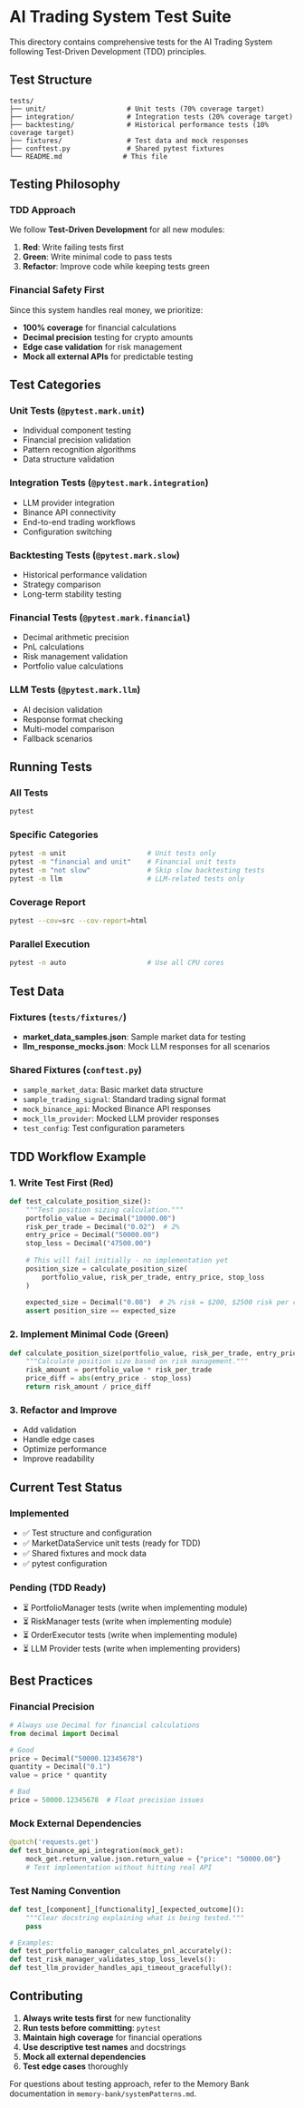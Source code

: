 # AI Trading System Test Suite

This directory contains comprehensive tests for the AI Trading System following Test-Driven Development (TDD) principles.

## Test Structure

```
tests/
├── unit/                    # Unit tests (70% coverage target)
├── integration/             # Integration tests (20% coverage target)
├── backtesting/             # Historical performance tests (10% coverage target)
├── fixtures/                # Test data and mock responses
├── conftest.py              # Shared pytest fixtures
└── README.md               # This file
```

## Testing Philosophy

### TDD Approach
We follow **Test-Driven Development** for all new modules:
1. **Red**: Write failing tests first
2. **Green**: Write minimal code to pass tests
3. **Refactor**: Improve code while keeping tests green

### Financial Safety First
Since this system handles real money, we prioritize:
- **100% coverage** for financial calculations
- **Decimal precision** testing for crypto amounts
- **Edge case validation** for risk management
- **Mock all external APIs** for predictable testing

## Test Categories

### Unit Tests (`@pytest.mark.unit`)
- Individual component testing
- Financial precision validation
- Pattern recognition algorithms
- Data structure validation

### Integration Tests (`@pytest.mark.integration`)
- LLM provider integration
- Binance API connectivity
- End-to-end trading workflows
- Configuration switching

### Backtesting Tests (`@pytest.mark.slow`)
- Historical performance validation
- Strategy comparison
- Long-term stability testing

### Financial Tests (`@pytest.mark.financial`)
- Decimal arithmetic precision
- PnL calculations
- Risk management validation
- Portfolio value calculations

### LLM Tests (`@pytest.mark.llm`)
- AI decision validation
- Response format checking
- Multi-model comparison
- Fallback scenarios

## Running Tests

### All Tests
```bash
pytest
```

### Specific Categories
```bash
pytest -m unit                    # Unit tests only
pytest -m "financial and unit"    # Financial unit tests
pytest -m "not slow"              # Skip slow backtesting tests
pytest -m llm                     # LLM-related tests only
```

### Coverage Report
```bash
pytest --cov=src --cov-report=html
```

### Parallel Execution
```bash
pytest -n auto                    # Use all CPU cores
```

## Test Data

### Fixtures (`tests/fixtures/`)
- **market_data_samples.json**: Sample market data for testing
- **llm_response_mocks.json**: Mock LLM responses for all scenarios

### Shared Fixtures (`conftest.py`)
- `sample_market_data`: Basic market data structure
- `sample_trading_signal`: Standard trading signal format
- `mock_binance_api`: Mocked Binance API responses
- `mock_llm_provider`: Mocked LLM provider responses
- `test_config`: Test configuration parameters

## TDD Workflow Example

### 1. Write Test First (Red)
```python
def test_calculate_position_size():
    """Test position sizing calculation."""
    portfolio_value = Decimal("10000.00")
    risk_per_trade = Decimal("0.02")  # 2%
    entry_price = Decimal("50000.00")
    stop_loss = Decimal("47500.00")
    
    # This will fail initially - no implementation yet
    position_size = calculate_position_size(
        portfolio_value, risk_per_trade, entry_price, stop_loss
    )
    
    expected_size = Decimal("0.08")  # 2% risk = $200, $2500 risk per coin = 0.08 BTC
    assert position_size == expected_size
```

### 2. Implement Minimal Code (Green)
```python
def calculate_position_size(portfolio_value, risk_per_trade, entry_price, stop_loss):
    """Calculate position size based on risk management."""
    risk_amount = portfolio_value * risk_per_trade
    price_diff = abs(entry_price - stop_loss)
    return risk_amount / price_diff
```

### 3. Refactor and Improve
- Add validation
- Handle edge cases
- Optimize performance
- Improve readability

## Current Test Status

### Implemented
- ✅ Test structure and configuration
- ✅ MarketDataService unit tests (ready for TDD)
- ✅ Shared fixtures and mock data
- ✅ pytest configuration

### Pending (TDD Ready)
- ⏳ PortfolioManager tests (write when implementing module)
- ⏳ RiskManager tests (write when implementing module)
- ⏳ OrderExecutor tests (write when implementing module)
- ⏳ LLM Provider tests (write when implementing providers)

## Best Practices

### Financial Precision
```python
# Always use Decimal for financial calculations
from decimal import Decimal

# Good
price = Decimal("50000.12345678")
quantity = Decimal("0.1")
value = price * quantity

# Bad
price = 50000.12345678  # Float precision issues
```

### Mock External Dependencies
```python
@patch('requests.get')
def test_binance_api_integration(mock_get):
    mock_get.return_value.json.return_value = {"price": "50000.00"}
    # Test implementation without hitting real API
```

### Test Naming Convention
```python
def test_[component]_[functionality]_[expected_outcome]():
    """Clear docstring explaining what is being tested."""
    pass

# Examples:
def test_portfolio_manager_calculates_pnl_accurately():
def test_risk_manager_validates_stop_loss_levels():
def test_llm_provider_handles_api_timeout_gracefully():
```

## Contributing

1. **Always write tests first** for new functionality
2. **Run tests before committing**: `pytest`
3. **Maintain high coverage** for financial operations
4. **Use descriptive test names** and docstrings
5. **Mock all external dependencies**
6. **Test edge cases** thoroughly

For questions about testing approach, refer to the Memory Bank documentation in `memory-bank/systemPatterns.md`.
